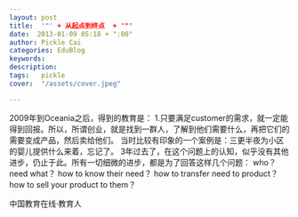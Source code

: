 ```yaml
---
layout: post  
title:  '"' + 从起点到终点  + '"'
date:  2013-01-09 05:18 + ":00" 
author: Pickle Cai  
categories: EduBlog  
keywords: 
description:   
tags:	pickle   
cover:  "/assets/cover.jpeg"  

---  
```

    
 2009年到Oceania之后，得到的教育是： 1.只要满足customer的需求，就一定能得到回报。所以，所谓创业，就是找到一群人，了解到他们需要什么，再把它们的需要变成产品，然后卖给他们。 当时比较有印象的一个案例是：三更半夜为小区的婴儿提供什么来着，忘记了。 3年过去了，在这个问题上的认知，似乎没有其他进步，仍止于此。所有一切细微的进步，都是为了回答这样几个问题： who？ need what？ how to know their need？ how to transfer need to product？ how to sell your product to them？ 						

		    
 中国教育在线·教育人

